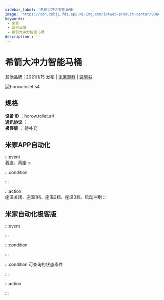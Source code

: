```yaml
---
sidebar_label: '希箭大冲力智能马桶'
image: 'https://cdn.cnbj1.fds.api.mi-img.com/iotweb-product-center/83aec1781b7dce2d38748e5f2c0b4027_168.png?GalaxyAccessKeyId=AKVGLQWBOVIRQ3XLEW&Expires=9223372036854775807&Signature=GpUc51Xk++mf8Qu5vsMYgcFAJco='
keywords: 
 - 米家
 - 其他品牌
 - 希箭大冲力智能马桶
description : ''
---
```

# 希箭大冲力智能马桶

其他品牌 | 2021/1/15 发布 | [米家百科](https://home.mi.com/webapp/content/baike/product/index.html?model=horow.toilet.s4) | [说明书](https://home.mi.com/views/introduction.html?model=horow.toilet.s4&region=cn)

![horow.toilet.s4](https://cdn.cnbj1.fds.api.mi-img.com/iotweb-product-center/83aec1781b7dce2d38748e5f2c0b4027_168.png?GalaxyAccessKeyId=AKVGLQWBOVIRQ3XLEW&Expires=9223372036854775807&Signature=GpUc51Xk++mf8Qu5vsMYgcFAJco=)

## 规格  
> 
**设备 ID** ：horow.toilet.s4  
**通讯协议** ：  
**极客版**  ： 待补充 


## 米家APP自动化  

:::event  
着座、离座
:::

:::condition  

:::

:::action   
座温关闭、座温1档、座温2档、座温3档、启动冲刷
:::

## 米家自动化极客版  

:::event  

:::

:::condition  

:::

:::condition 可查询的状态条件  

:::

:::action  

:::

        
